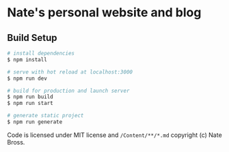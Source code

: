 # Nate's personal website and blog

## Build Setup

```bash
# install dependencies
$ npm install

# serve with hot reload at localhost:3000
$ npm run dev

# build for production and launch server
$ npm run build
$ npm run start

# generate static project
$ npm run generate
```
Code is licensed under MIT license and `/Content/**/*.md` copyright (c) Nate Bross.
